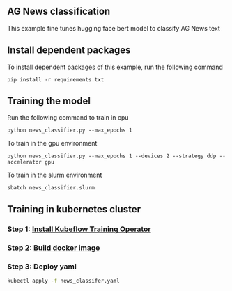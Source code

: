 ## AG News classification

This example fine tunes hugging face bert model to classify AG News text

## Install dependent packages

To install dependent packages of this example, run the following command

```
pip install -r requirements.txt
```

## Training the model

Run the following command to train in cpu

```
python news_classifier.py --max_epochs 1
```

To train in the gpu environment
```
python news_classifier.py --max_epochs 1 --devices 2 --strategy ddp --accelerator gpu
```

To train in the slurm environment

```
sbatch news_classifier.slurm
```

## Training in kubernetes cluster 

### Step 1: [Install Kubeflow Training Operator](../../../k8s-training/Readme.md#install-pytorch-training-operator)

### Step 2: [Build docker image](../../../k8s-training/Readme.md###-Build-training-image)

### Step 3: Deploy yaml

```bash
kubectl apply -f news_classifer.yaml
```

